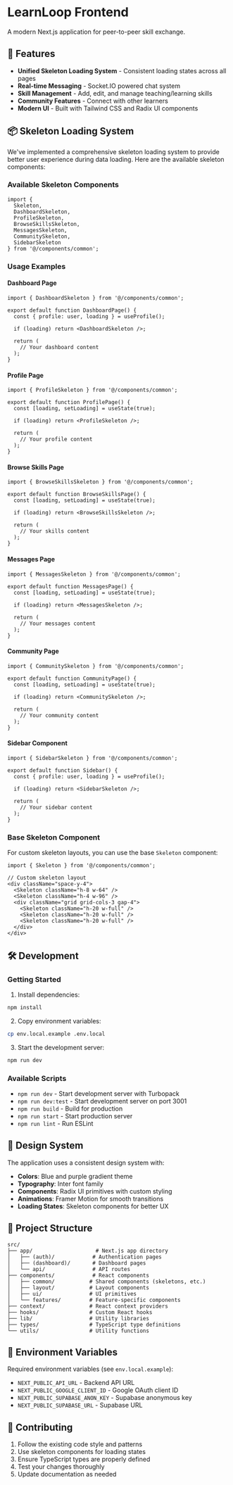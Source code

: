 # LearnLoop Frontend

A modern Next.js application for peer-to-peer skill exchange.

## 🚀 Features

- **Unified Skeleton Loading System** - Consistent loading states across all pages
- **Real-time Messaging** - Socket.IO powered chat system
- **Skill Management** - Add, edit, and manage teaching/learning skills
- **Community Features** - Connect with other learners
- **Modern UI** - Built with Tailwind CSS and Radix UI components

## 📦 Skeleton Loading System

We've implemented a comprehensive skeleton loading system to provide better user experience during data loading. Here are the available skeleton components:

### Available Skeleton Components

```tsx
import { 
  Skeleton,
  DashboardSkeleton,
  ProfileSkeleton,
  BrowseSkillsSkeleton,
  MessagesSkeleton,
  CommunitySkeleton,
  SidebarSkeleton
} from '@/components/common';
```

### Usage Examples

#### Dashboard Page
```tsx
import { DashboardSkeleton } from '@/components/common';

export default function DashboardPage() {
  const { profile: user, loading } = useProfile();
  
  if (loading) return <DashboardSkeleton />;
  
  return (
    // Your dashboard content
  );
}
```

#### Profile Page
```tsx
import { ProfileSkeleton } from '@/components/common';

export default function ProfilePage() {
  const [loading, setLoading] = useState(true);
  
  if (loading) return <ProfileSkeleton />;
  
  return (
    // Your profile content
  );
}
```

#### Browse Skills Page
```tsx
import { BrowseSkillsSkeleton } from '@/components/common';

export default function BrowseSkillsPage() {
  const [loading, setLoading] = useState(true);
  
  if (loading) return <BrowseSkillsSkeleton />;
  
  return (
    // Your skills content
  );
}
```

#### Messages Page
```tsx
import { MessagesSkeleton } from '@/components/common';

export default function MessagesPage() {
  const [loading, setLoading] = useState(true);
  
  if (loading) return <MessagesSkeleton />;
  
  return (
    // Your messages content
  );
}
```

#### Community Page
```tsx
import { CommunitySkeleton } from '@/components/common';

export default function CommunityPage() {
  const [loading, setLoading] = useState(true);
  
  if (loading) return <CommunitySkeleton />;
  
  return (
    // Your community content
  );
}
```

#### Sidebar Component
```tsx
import { SidebarSkeleton } from '@/components/common';

export default function Sidebar() {
  const { profile: user, loading } = useProfile();
  
  if (loading) return <SidebarSkeleton />;
  
  return (
    // Your sidebar content
  );
}
```

### Base Skeleton Component

For custom skeleton layouts, you can use the base `Skeleton` component:

```tsx
import { Skeleton } from '@/components/common';

// Custom skeleton layout
<div className="space-y-4">
  <Skeleton className="h-8 w-64" />
  <Skeleton className="h-4 w-96" />
  <div className="grid grid-cols-3 gap-4">
    <Skeleton className="h-20 w-full" />
    <Skeleton className="h-20 w-full" />
    <Skeleton className="h-20 w-full" />
  </div>
</div>
```

## 🛠️ Development

### Getting Started

1. Install dependencies:
```bash
npm install
```

2. Copy environment variables:
```bash
cp env.local.example .env.local
```

3. Start the development server:
```bash
npm run dev
```

### Available Scripts

- `npm run dev` - Start development server with Turbopack
- `npm run dev:test` - Start development server on port 3001
- `npm run build` - Build for production
- `npm run start` - Start production server
- `npm run lint` - Run ESLint

## 🎨 Design System

The application uses a consistent design system with:

- **Colors**: Blue and purple gradient theme
- **Typography**: Inter font family
- **Components**: Radix UI primitives with custom styling
- **Animations**: Framer Motion for smooth transitions
- **Loading States**: Skeleton components for better UX

## 📁 Project Structure

```
src/
├── app/                    # Next.js app directory
│   ├── (auth)/            # Authentication pages
│   ├── (dashboard)/       # Dashboard pages
│   └── api/               # API routes
├── components/            # React components
│   ├── common/           # Shared components (skeletons, etc.)
│   ├── layout/           # Layout components
│   ├── ui/               # UI primitives
│   └── features/         # Feature-specific components
├── context/              # React context providers
├── hooks/                # Custom React hooks
├── lib/                  # Utility libraries
├── types/                # TypeScript type definitions
└── utils/                # Utility functions
```

## 🔧 Environment Variables

Required environment variables (see `env.local.example`):

- `NEXT_PUBLIC_API_URL` - Backend API URL
- `NEXT_PUBLIC_GOOGLE_CLIENT_ID` - Google OAuth client ID
- `NEXT_PUBLIC_SUPABASE_ANON_KEY` - Supabase anonymous key
- `NEXT_PUBLIC_SUPABASE_URL` - Supabase URL

## 🤝 Contributing

1. Follow the existing code style and patterns
2. Use skeleton components for loading states
3. Ensure TypeScript types are properly defined
4. Test your changes thoroughly
5. Update documentation as needed 